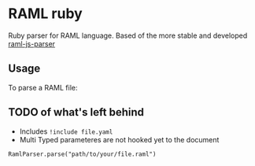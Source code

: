 # RAML ruby

Ruby parser for RAML language. Based of the more stable and developed [raml-js-parser](https://github.com/raml-org/raml-js-parser)


<!---
## Installation

Add it to your gemfile:

    gem 'raml-ruby'

Install it:

    $ bundle

Or install it on your ruby environment:

    $ gem install raml-ruby
-->

## Usage

To parse a RAML file:

## TODO of what's left behind

* Includes `!include file.yaml`
* Multi Typed parameteres are not hooked yet to the document



```
RamlParser.parse("path/to/your/file.raml")
```
